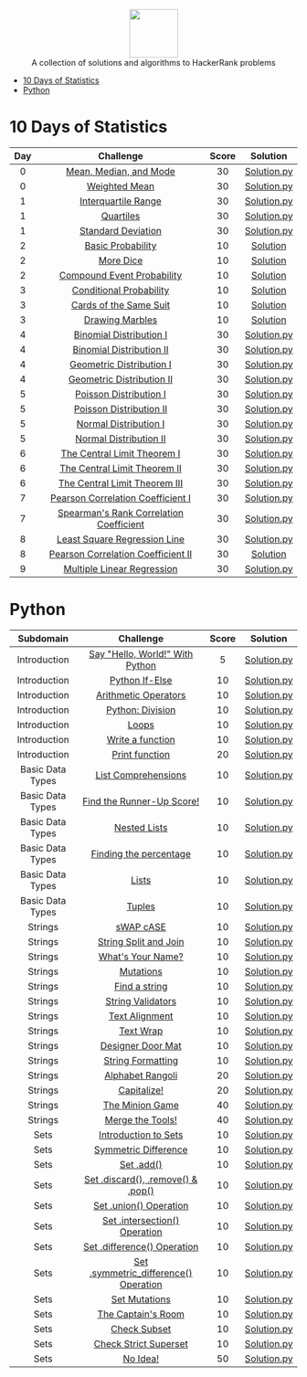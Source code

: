 <p align="center">
    <a href="https://www.hackerrank.com/EL_Kaito">
        <img height=85 src="https://d3keuzeb2crhkn.cloudfront.net/hackerrank/assets/styleguide/logo_wordmark-f5c5eb61ab0a154c3ed9eda24d0b9e31.svg">
    </a>
    </br> A collection of solutions and algorithms to HackerRank problems
</p>

* [10 Days of Statistics](#10-days-of-statistics)
* [Python](#python)

# 10 Days of Statistics

| Day | Challenge | Score | Solution |
|:---:|:---------:|:-----:|:--------:|
|0|[Mean, Median, and Mode](https://www.hackerrank.com/challenges/s10-basic-statistics/problem)|30|[Solution.py](https://github.com/Elkaito/HackerRank/blob/master/10%20Days%20of%20Statistics/Day%200%20-%20Mean%2C%20Median%2C%20and%20Mode/Solution.py)|
|0|[Weighted Mean](https://www.hackerrank.com/challenges/s10-weighted-mean/problem)|30|[Solution.py](https://github.com/Elkaito/HackerRank/blob/master/10%20Days%20of%20Statistics/Day%200%20-%20Weighted%20Mean/Solution.py)|
|1|[Interquartile Range](https://www.hackerrank.com/challenges/s10-interquartile-range/problem)|30|[Solution.py](https://github.com/Elkaito/HackerRank/blob/master/10%20Days%20of%20Statistics/Day%201%20-%20Interquartile%20Range/Solution.py)|
|1|[Quartiles](https://www.hackerrank.com/challenges/s10-quartiles/problem)|30|[Solution.py](https://github.com/Elkaito/HackerRank/blob/master/10%20Days%20of%20Statistics/Day%201%20-%20Quartiles/Solution.py)|
|1|[Standard Deviation](https://www.hackerrank.com/challenges/s10-standard-deviation/problem)|30|[Solution.py](https://github.com/Elkaito/HackerRank/blob/master/10%20Days%20of%20Statistics/Day%201%20-%20Standard%20Deviation/Solution.py)|
|2|[Basic Probability](https://www.hackerrank.com/challenges/s10-mcq-1/problem)|10|[Solution](https://github.com/Elkaito/HackerRank/blob/master/10%20Days%20of%20Statistics/Day%202%20-%20Basic%20Probability/Solution.txt)|
|2|[More Dice](https://www.hackerrank.com/challenges/s10-mcq-2/problem)|10|[Solution](https://github.com/Elkaito/HackerRank/blob/master/10%20Days%20of%20Statistics/Day%202%20-%20More%20Dice/Solution.txt)|
|2|[Compound Event Probability](https://www.hackerrank.com/challenges/s10-mcq-3/problem)|10|[Solution](https://github.com/Elkaito/HackerRank/blob/master/10%20Days%20of%20Statistics/Day%202%20-%20Compound%20Event%20Probability/Solution.txt)|
|3|[Conditional Probability](https://www.hackerrank.com/challenges/s10-mcq-4/problem)|10|[Solution](https://github.com/Elkaito/HackerRank/blob/master/10%20Days%20of%20Statistics/Day%203%20-%20Conditional%20Probability/Solution.txt)|
|3|[Cards of the Same Suit](https://www.hackerrank.com/challenges/s10-mcq-5/problem)|10|[Solution](https://github.com/Elkaito/HackerRank/blob/master/10%20Days%20of%20Statistics/Day%203%20-%20Cards%20of%20the%20Same%20Suit/Solution.txt)|
|3|[Drawing Marbles](https://www.hackerrank.com/challenges/s10-mcq-6/problem)|10|[Solution](https://github.com/Elkaito/HackerRank/blob/master/10%20Days%20of%20Statistics/Day%203%20-%20Drawing%20Marbles/Solution.txt)|
|4|[Binomial Distribution I](https://www.hackerrank.com/challenges/s10-binomial-distribution-1/problem)|30|[Solution.py](https://github.com/Elkaito/HackerRank/blob/master/10%20Days%20of%20Statistics/Day%204%20-%20Binomial%20Distribution%20I/Solution.py)|
|4|[Binomial Distribution II]()|30|[Solution.py](https://github.com/Elkaito/HackerRank/blob/master/10%20Days%20of%20Statistics/Day%204%20-%20Binomial%20Distribution%20II/Solution.py)|
|4|[Geometric Distribution I](https://www.hackerrank.com/challenges/s10-geometric-distribution-1/problem)|30|[Solution.py](https://github.com/Elkaito/HackerRank/blob/master/10%20Days%20of%20Statistics/Day%204%20-%20Geometric%20Distribution%20I/Solution.py)|
|4|[Geometric Distribution II](https://www.hackerrank.com/challenges/s10-geometric-distribution-2/problem)|30|[Solution.py](https://github.com/Elkaito/HackerRank/blob/master/10%20Days%20of%20Statistics/Day%204%20-%20Geometric%20Distribution%20II/Solution.py)|
|5|[Poisson Distribution I](https://www.hackerrank.com/challenges/s10-poisson-distribution-1/problem)|30|[Solution.py](https://github.com/Elkaito/HackerRank/blob/master/10%20Days%20of%20Statistics/Day%205%20-%20Poisson%20Distribution%20I/Solution.py)|
|5|[Poisson Distribution II](https://www.hackerrank.com/challenges/s10-poisson-distribution-2/problem)|30|[Solution.py](https://github.com/Elkaito/HackerRank/blob/master/10%20Days%20of%20Statistics/Day%205%20-%20Poisson%20Distribution%20II/Solution.py)|
|5|[Normal Distribution I](https://www.hackerrank.com/challenges/s10-normal-distribution-1/problem)|30|[Solution.py](https://github.com/Elkaito/HackerRank/blob/master/10%20Days%20of%20Statistics/Day%205%20-%20Normal%20Distribution%20I/Solution.py)|
|5|[Normal Distribution II](https://www.hackerrank.com/challenges/s10-normal-distribution-2/problem)|30|[Solution.py](https://github.com/Elkaito/HackerRank/blob/master/10%20Days%20of%20Statistics/Day%205%20-%20Normal%20Distribution%20II/Solution.py)|
|6|[The Central Limit Theorem I](https://www.hackerrank.com/challenges/s10-the-central-limit-theorem-1/problem)|30|[Solution.py](https://github.com/Elkaito/HackerRank/blob/master/10%20Days%20of%20Statistics/Day%206%20-%20The%20Central%20Limit%20Theorem%20I/Solution.py)|
|6|[The Central Limit Theorem II](https://www.hackerrank.com/challenges/s10-the-central-limit-theorem-2/problem)|30|[Solution.py](https://github.com/Elkaito/HackerRank/blob/master/10%20Days%20of%20Statistics/Day%206%20-%20The%20Central%20Limit%20Theorem%20II/Solution.py)|
|6|[The Central Limit Theorem III](https://www.hackerrank.com/challenges/s10-the-central-limit-theorem-3/problem)|30|[Solution.py](https://github.com/Elkaito/HackerRank/blob/master/10%20Days%20of%20Statistics/Day%206%20-%20The%20Central%20Limit%20Theorem%20III/Solution.py)|
|7|[Pearson Correlation Coefficient I](https://www.hackerrank.com/challenges/s10-pearson-correlation-coefficient/problem)|30|[Solution.py](https://github.com/Elkaito/HackerRank/blob/master/10%20Days%20of%20Statistics/Day%207%20-%20Pearson%20Correlation%20Coefficient%20I/Solution.py)|
|7|[Spearman's Rank Correlation Coefficient](https://www.hackerrank.com/challenges/s10-spearman-rank-correlation-coefficient/problem)|30|[Solution.py](https://github.com/Elkaito/HackerRank/blob/master/10%20Days%20of%20Statistics/Day%207%20-%20Spearman's%20Rank%20Correlation%20Coefficient/Solution.py)|
|8|[Least Square Regression Line](https://www.hackerrank.com/challenges/s10-least-square-regression-line/problem)|30|[Solution.py](https://github.com/Elkaito/HackerRank/blob/master/10%20Days%20of%20Statistics/Day%208%20-%20Least%20Square%20Regression%20Line/Solution.py)|
|8|[Pearson Correlation Coefficient II](https://www.hackerrank.com/challenges/s10-mcq-7/problem)|30|[Solution](https://github.com/Elkaito/HackerRank/blob/master/10%20Days%20of%20Statistics/Day%208%20-%20Pearson%20Correlation%20Coefficient%20II/Solution.txt)|
|9|[Multiple Linear Regression](https://www.hackerrank.com/challenges/s10-multiple-linear-regression/problem)|30|[Solution.py](https://github.com/Elkaito/HackerRank/blob/master/10%20Days%20of%20Statistics/Day%209%20-%20Multiple%20Linear%20Regression/Solution.py)|

# Python

| Subdomain | Challenge | Score | Solution |
|:---------:|:---------:|:-----:|:--------:|
|Introduction|[Say "Hello, World!" With Python](https://www.hackerrank.com/challenges/py-hello-world/problem)|5|[Solution.py](https://github.com/Elkaito/HackerRank/tree/master/Python/Introduction/Say%20%20Hello%2C%20World!%20With%20Python)|
|Introduction|[Python If-Else](https://www.hackerrank.com/challenges/py-if-else/problem)|10|[Solution.py](https://github.com/Elkaito/HackerRank/blob/master/Python/Introduction/Python%20If-Else/Solution.py)|
|Introduction|[Arithmetic Operators](https://www.hackerrank.com/challenges/python-arithmetic-operators/problem)|10|[Solution.py](https://github.com/Elkaito/HackerRank/blob/master/Python/Introduction/Arithmetic%20Operators/Solution.py)|
|Introduction|[Python: Division](https://www.hackerrank.com/challenges/python-division/problem)|10|[Solution.py](https://github.com/Elkaito/HackerRank/blob/master/Python/Introduction/Python%20-%20Division/Solution.py)|
|Introduction|[Loops](https://www.hackerrank.com/challenges/python-loops/problem)|10|[Solution.py](https://github.com/Elkaito/HackerRank/blob/master/Python/Introduction/Loops/Solution.py)|
|Introduction|[Write a function](https://www.hackerrank.com/challenges/write-a-function/problem)|10|[Solution.py](https://github.com/Elkaito/HackerRank/blob/master/Python/Introduction/Write%20a%20function/Solution.py)|
|Introduction|[Print function](https://www.hackerrank.com/challenges/python-print/problem)|20|[Solution.py](https://github.com/Elkaito/HackerRank/blob/master/Python/Introduction/Print%20Function/Solution.py)|
|Basic Data Types|[List Comprehensions](https://www.hackerrank.com/challenges/list-comprehensions/problem)|10|[Solution.py]()|
|Basic Data Types|[Find the Runner-Up Score!](https://www.hackerrank.com/challenges/find-second-maximum-number-in-a-list/problem)|10|[Solution.py](https://github.com/Elkaito/HackerRank/blob/master/Python/Basic%20Data%20Types/Find%20the%20Runner-Up%20Score/Solution.py)|
|Basic Data Types|[Nested Lists](https://www.hackerrank.com/challenges/nested-list/problem)|10|[Solution.py](https://github.com/Elkaito/HackerRank/blob/master/Python/Basic%20Data%20Types/Nested%20Lists/Solution.py)|
|Basic Data Types|[Finding the percentage](https://www.hackerrank.com/challenges/finding-the-percentage/problem)|10|[Solution.py](https://github.com/Elkaito/HackerRank/blob/master/Python/Basic%20Data%20Types/Finding%20the%20percentage/Solution.py)|
|Basic Data Types|[Lists](https://www.hackerrank.com/challenges/python-lists/problem)|10|[Solution.py](https://github.com/Elkaito/HackerRank/blob/master/Python/Basic%20Data%20Types/Lists/Solution.py)|
|Basic Data Types|[Tuples](https://www.hackerrank.com/challenges/python-tuples/problem)|10|[Solution.py](https://github.com/Elkaito/HackerRank/blob/master/Python/Basic%20Data%20Types/Tuples/Solution.py)|
|Strings|[sWAP cASE](https://www.hackerrank.com/challenges/swap-case/problem)|10|[Solution.py](https://github.com/Elkaito/HackerRank/blob/master/Python/Strings/sWAP%20cASE/Solution.py)|
|Strings|[String Split and Join](https://www.hackerrank.com/challenges/python-string-split-and-join/problem)|10|[Solution.py](https://github.com/Elkaito/HackerRank/blob/master/Python/Strings/String%20Split%20and%20Join/Solution.py)|
|Strings|[What's Your Name?](https://www.hackerrank.com/challenges/whats-your-name/problem)|10|[Solution.py](https://github.com/Elkaito/HackerRank/blob/master/Python/Strings/What's%20Your%20Name/Solution.py)|
|Strings|[Mutations](https://www.hackerrank.com/challenges/python-mutations/problem)|10|[Solution.py](https://github.com/Elkaito/HackerRank/blob/master/Python/Strings/Mutations/Solution.py)|
|Strings|[Find a string](https://www.hackerrank.com/challenges/find-a-string/problem)|10|[Solution.py](https://github.com/Elkaito/HackerRank/blob/master/Python/Strings/Find%20a%20string/Solution.py)|
|Strings|[String Validators](https://www.hackerrank.com/challenges/string-validators/problem)|10|[Solution.py](https://github.com/Elkaito/HackerRank/blob/master/Python/Strings/String%20Validators/Solution.py)|
|Strings|[Text Alignment](https://www.hackerrank.com/challenges/text-alignment/problem)|10|[Solution.py](https://github.com/Elkaito/HackerRank/blob/master/Python/Strings/Text%20Alignment/Solution.py)|
|Strings|[Text Wrap](https://www.hackerrank.com/challenges/text-wrap/problem)|10|[Solution.py](https://github.com/Elkaito/HackerRank/blob/master/Python/Strings/Text%20Wrap/Solution.py)|
|Strings|[Designer Door Mat](https://www.hackerrank.com/challenges/designer-door-mat/problem)|10|[Solution.py](https://github.com/Elkaito/HackerRank/blob/master/Python/Strings/Designer%20Door%20Mat/Solution.py)|
|Strings|[String Formatting](https://www.hackerrank.com/challenges/python-string-formatting/problem)|10|[Solution.py](https://github.com/Elkaito/HackerRank/blob/master/Python/Strings/String%20Formatting/Solution.py)|
|Strings|[Alphabet Rangoli](https://www.hackerrank.com/challenges/alphabet-rangoli/problem)|20|[Solution.py](https://github.com/Elkaito/HackerRank/blob/master/Python/Strings/Alphabet%20Rangoli/Solution.py)|
|Strings|[Capitalize!](https://www.hackerrank.com/challenges/capitalize/problem)|20|[Solution.py](https://github.com/Elkaito/HackerRank/blob/master/Python/Strings/Capitalize!/Solution.py)|
|Strings|[The Minion Game](https://www.hackerrank.com/challenges/the-minion-game/problem)|40|[Solution.py](https://github.com/Elkaito/HackerRank/blob/master/Python/Strings/Minion%20Game/Solution.py)|
|Strings|[Merge the Tools!](https://www.hackerrank.com/challenges/merge-the-tools/problem)|40|[Solution.py](https://github.com/Elkaito/HackerRank/blob/master/Python/Strings/Merge%20the%20Tools!/Solution.py)|
|Sets|[Introduction to Sets](https://www.hackerrank.com/challenges/py-introduction-to-sets/problem)|10|[Solution.py](https://github.com/Elkaito/HackerRank/blob/master/Python/Sets/Introduction%20to%20Sets/Solution.py)|
|Sets|[Symmetric Difference](https://www.hackerrank.com/challenges/symmetric-difference/problem)|10|[Solution.py](https://github.com/Elkaito/HackerRank/blob/master/Python/Sets/Symmetric%20Difference/Solution.py)|
|Sets|[Set .add()](https://www.hackerrank.com/challenges/py-set-add/problem)|10|[Solution.py](https://github.com/Elkaito/HackerRank/blob/master/Python/Sets/Set%20.add()/Solution.py)|
|Sets|[Set .discard(), .remove() & .pop()](https://www.hackerrank.com/challenges/py-set-discard-remove-pop/problem)|10|[Solution.py](https://github.com/Elkaito/HackerRank/blob/master/Python/Sets/Set%20.discard()%2C%20.remove()%20%26%20.pop()/Solution.py)|
|Sets|[Set .union() Operation](https://www.hackerrank.com/challenges/py-set-union/problem)|10|[Solution.py](https://github.com/Elkaito/HackerRank/blob/master/Python/Sets/Set%20.union()%20Operation/Solution.py)|
|Sets|[Set .intersection() Operation](https://www.hackerrank.com/challenges/py-set-intersection-operation/problem)|10|[Solution.py](https://github.com/Elkaito/HackerRank/blob/master/Python/Sets/Set%20.intersection()%20Operation/Solution.py)|
|Sets|[Set .difference() Operation](https://www.hackerrank.com/challenges/py-set-difference-operation/problem)|10|[Solution.py](https://github.com/Elkaito/HackerRank/blob/master/Python/Sets/Set%20.difference()%20Operation/Solution.py)|
|Sets|[Set .symmetric_difference() Operation](https://www.hackerrank.com/challenges/py-set-symmetric-difference-operation/problem)|10|[Solution.py](https://github.com/Elkaito/HackerRank/blob/master/Python/Sets/Set%20.symmetric_difference()%20Operation/Solution.py)|
|Sets|[Set Mutations](https://www.hackerrank.com/challenges/py-set-mutations/problem)|10|[Solution.py](https://github.com/Elkaito/HackerRank/blob/master/Python/Sets/Set%20Mutations/Solution.py)|
|Sets|[The Captain's Room](https://www.hackerrank.com/challenges/py-the-captains-room/problem)|10|[Solution.py](https://github.com/Elkaito/HackerRank/blob/master/Python/Sets/The%20Captain's%20Room/Solution.py)|
|Sets|[Check Subset](https://www.hackerrank.com/challenges/py-check-subset/problem)|10|[Solution.py](https://github.com/Elkaito/HackerRank/blob/master/Python/Sets/Check%20Subset/Solution.py)|
|Sets|[Check Strict Superset](https://www.hackerrank.com/challenges/py-check-strict-superset/problem)|10|[Solution.py](https://github.com/Elkaito/HackerRank/blob/master/Python/Sets/Check%20Strict%20Superset/Solution.py)|
|Sets|[No Idea!](https://www.hackerrank.com/challenges/no-idea/problem)|50|[Solution.py](https://github.com/Elkaito/HackerRank/blob/master/Python/Sets/No%20Idea!/Solution.py)|
